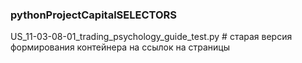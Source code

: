 ### pythonProjectСapitalSELECTORS

US_11-03-08-01_trading_psychology_guide_test.py # старая версия формирования контейнера на ссылок на страницы
